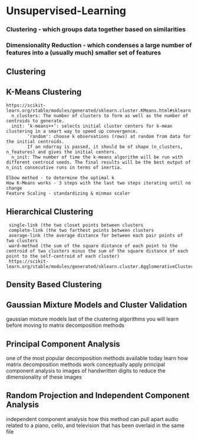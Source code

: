# Unsupervised-Learning
### Clustering - which groups data together based on similarities
### Dimensionality Reduction - which condenses a large number of features into a (usually much) smaller set of features

## Clustering
## K-Means Clustering
    https://scikit-learn.org/stable/modules/generated/sklearn.cluster.KMeans.html#sklearn.cluster.KMeans
      n_clusters: The number of clusters to form as well as the number of centroids to generate.
      init: ‘k-means++’: selects initial cluster centers for k-mean clustering in a smart way to speed up convergence.
            ‘random': choose k observations (rows) at random from data for the initial centroids.
            If an ndarray is passed, it should be of shape (n_clusters, n_features) and gives the initial centers.
      n_init: Thw number of time the k-means algorithm will be run with different centroid seeds. The final results will be the best output of n_init consecutive runs in terms of inertia.
      
    Elbow method - to determine the optimal k 
    How K-Means works - 3 steps with the last two steps iterating until no change
    Feature Scaling - standardizing & minmax scaler
	
## Hierarchical Clustering
     single-link (the two closet points between clusters
     complete-link (the two farthest points between clusters 
     average-link (the average distance for between each pair points of two clusters 
     ward-method (the sum of the square distance of each point to the centroid of two clusters minus the sum of the square distance of each point to the self-centroid of each cluster)
     https://scikit-learn.org/stable/modules/generated/sklearn.cluster.AgglomerativeClustering.html

## Density Based Clustering
## Gaussian Mixture Models and Cluster Validation
   gaussian mixture models
   last of the clustering algorithms you will learn before moving to matrix decomposition methods

## Principal Component Analysis
   one of the most popular decomposition methods available today
   learn how matrix decomposition methods work conceptually
   apply principal component analysis to images of handwritten digits to reduce the dimensionality of these images
	
## Random Projection and Independent Component Analysis
   independent component analysis
   how this method can pull apart audio related to a piano, cello, and television that has been overlaid in the same file
